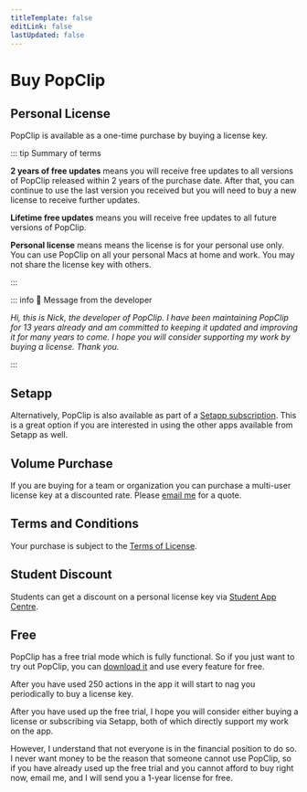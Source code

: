 ```yaml
---
titleTemplate: false
editLink: false
lastUpdated: false
---
```


<script setup>
import Buy from '/src/Buy.vue'
import Setapp from '/src/Setapp.vue'
</script>

# Buy PopClip

## Personal License

PopClip is available as a one-time purchase by buying a license key.

<Buy />

::: tip Summary of terms

**2 years of free updates** means you will receive free updates to all versions of
PopClip released within 2 years of the purchase date. After that, you can
continue to use the last version you received but you will need to buy a
new license to receive further updates.

**Lifetime free updates** means you will receive free updates to all future versions
of PopClip.

**Personal license** means means the license is for your personal use only. You
can use PopClip on all your personal Macs at home and work. You may not share
the license key with others.

:::

::: info 📝 Message from the developer

_Hi, this is Nick, the developer of PopClip. I have been maintaining PopClip for
13 years already and am committed to keeping it updated and improving it for
many years to come. I hope you will consider supporting my work by buying a
license. Thank you._

:::

## Setapp

Alternatively, PopClip is also available as part of a
[Setapp subscription](https://go.setapp.com/stp304?refAppId=159&refVendorId=92).
This is a great option if you are interested in using the other apps available
from Setapp as well.

<Setapp />

## Volume Purchase

If you are buying for a team or organization you can purchase a multi-user
license key at a discounted rate. Please [email me](/support) for a quote.

## Terms and Conditions

Your purchase is subject to the [Terms of License](/terms).

## Student Discount

Students can get a discount on a personal license key via
[Student App Centre](https://studentappcentre.com/app/popclip).

## Free

PopClip has a free trial mode which is fully functional. So if you just want to
try out PopClip, you can [download it](/download) and use every feature for
free.

After you have used 250 actions in the app it will start to nag you periodically
to buy a license key.

After you have used up the free trial, I hope you will consider either buying a license or subscribing via Setapp, both of which directly support my work on the app.

However, I understand that not everyone is in the financial position to do so. I never want money to be the reason that someone cannot use PopClip, so if you have already used up the free trial and you cannot afford to buy right now, email me, and I will send you a 1-year license for free.
